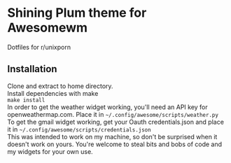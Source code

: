 # Shining Plum theme for Awesomewm
Dotfiles for r/unixporn

## Installation
Clone and extract to home directory.  
Install dependencies with make  
`make install`  
In order to get the weather widget working, you'll need an API key for openweathermap.com. Place it in `~/.config/awesome/scripts/weather.py`  
To get the gmail widget working, get your Oauth credentials.json and place it in `~/.config/awesome/scripts/credentials.json`  
This was intended to work on my machine, so don't be surprised when it doesn't work on yours. You're welcome to steal bits and bobs of code and my widgets for your own use.
